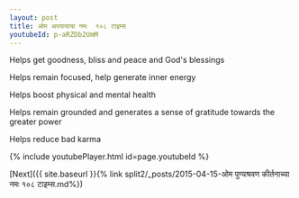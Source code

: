 ```yaml
---
layout: post
title: ओम अपयायाया नमः  १०८ टाइम्स
youtubeId: p-aRZDb2UmM
---
```

 
 
Helps get goodness, bliss and peace and God's blessings
 
Helps remain focused, help generate inner energy 
 
Helps boost physical and mental health 
 
Helps remain grounded and generates a sense of gratitude towards the greater power 
 
Helps reduce bad karma
 
 
 
 


{% include youtubePlayer.html id=page.youtubeId %}
 
[Next]({{ site.baseurl }}{% link  split2/_posts/2015-04-15-ओम पुण्यश्रवण कीर्तनाच्या नमः १०८ टाइम्स.md%})
 
